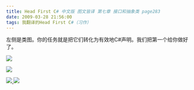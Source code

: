 ```yaml
---
title: Head First C# 中文版 图文皆译 第七章 接口和抽象类 page283
date: 2009-03-28 21:56:00
tags: 我翻译的Head First C#（习作）
---
```

左侧是类图。你的任务就是把它们转化为有效地C#声明。我们把第一个给你做好了。

![](https://p-blog.csdn.net/images/p_blog_csdn_net/cuipengfei1/EntryImages/20090328/2009-03-28_21-49-34.jpg)

![](https://p-blog.csdn.net/images/p_blog_csdn_net/cuipengfei1/EntryImages/20090328/2009-03-28_21-50-50.jpg)



[ ![](https://profile.csdnimg.cn/5/2/5/3_cuipengfei1)
![](https://g.csdnimg.cn/static/user-reg-year/1x/11.png)
](https://blog.csdn.net/cuipengfei1)





